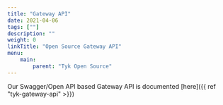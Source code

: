 ```yaml
---
title: "Gateway API"
date: 2021-04-06
tags: [""]
description: ""
weight: 0
linkTitle: "Open Source Gateway API"
menu:
    main:
        parent: "Tyk Open Source"
---
```


Our Swagger/Open API based Gateway API is documented [here]({{ ref "tyk-gateway-api" >}})